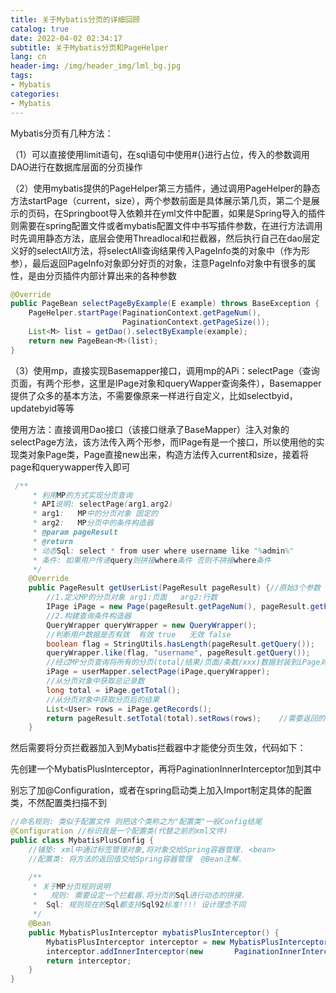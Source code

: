 ```yaml
---
title: 关于Mybatis分页的详细回顾
catalog: true
date: 2022-04-02 02:34:17
subtitle: 关于Mybatis分页和PageHelper
lang: cn
header-img: /img/header_img/lml_bg.jpg
tags:
- Mybatis
categories:
- Mybatis
---
```


Mybatis分页有几种方法：

（1）可以直接使用limit语句，在sql语句中使用#{}进行占位，传入的参数调用DAO进行在数据库层面的分页操作

（2）使用mybatis提供的PageHelper第三方插件，通过调用PageHelper的静态方法startPage（current，size），两个参数前面是具体展示第几页，第二个是展示的页码，在Springboot导入依赖并在yml文件中配置，如果是Spring导入的插件则需要在spring配置文件或者mybatis配置文件中书写插件参数，在进行方法调用时先调用静态方法，底层会使用Threadlocal和拦截器，然后执行自己在dao层定义好的selectAll方法，将selectAll查询结果传入PageInfo类的对象中（作为形参），最后返回PageInfo对象即分好页的对象，注意PageInfo对象中有很多的属性，是由分页插件内部计算出来的各种参数

```java
@Override
public PageBean selectPageByExample(E example) throws BaseException {
	PageHelper.startPage(PaginationContext.getPageNum(),
                         PaginationContext.getPageSize());
    List<M> list = getDao().selectByExample(example);
    return new PageBean<M>(list);
}
```



（3）使用mp，直接实现Basemapper接口，调用mp的APi：selectPage（查询页面，有两个形参，这里是IPage对象和queryWapper查询条件），Basemapper提供了众多的基本方法，不需要像原来一样进行自定义，比如selectbyid，updatebyid等等

使用方法：直接调用Dao接口（该接口继承了BaseMapper）注入对象的selectPage方法，该方法传入两个形参，而IPage有是一个接口，所以使用他的实现类对象Page类，Page直接new出来，构造方法传入current和size，接着将page和querywapper传入即可

```java
 /**
     * 利用MP的方式实现分页查询
     * API说明: selectPage(arg1,arg2)
     * arg1:   MP中的分页对象 固定的
     * arg2:   MP分页中的条件构造器
     * @param pageResult
     * @return
     * 动态Sql: select * from user where username like "%admin%"
     * 条件: 如果用户传递query则拼接where条件 否则不拼接where条件
     */
    @Override
    public PageResult getUserList(PageResult pageResult) {//原始3个参数
        //1.定义MP的分页对象 arg1:页面   arg2:行数
        IPage iPage = new Page(pageResult.getPageNum(), pageResult.getPageSize());
        //2.构建查询条件构造器
        QueryWrapper queryWrapper = new QueryWrapper();
        //判断用户数据是否有效  有效 true   无效 false
        boolean flag = StringUtils.hasLength(pageResult.getQuery());
        queryWrapper.like(flag, "username", pageResult.getQuery());
        //经过MP分页查询将所有的分页(total/结果/页面/条数/xxx)数据封装到iPage对象
        iPage = userMapper.selectPage(iPage,queryWrapper);
        //从分页对象中获取总记录数
        long total = iPage.getTotal();
        //从分页对象中获取分页后的结果
        List<User> rows = iPage.getRecords();
        return pageResult.setTotal(total).setRows(rows);    //需要返回的是5个参数
    }


```



然后需要将分页拦截器加入到Mybatis拦截器中才能使分页生效，代码如下：

先创建一个MybatisPlusInterceptor，再将PaginationInnerInterceptor加到其中

别忘了加@Configuration，或者在spring启动类上加入Import制定具体的配置类，不然配置类扫描不到

```java
//命名规则: 类似于配置文件 则把这个类称之为"配置类"一般Config结尾
@Configuration //标识我是一个配置类(代替之前的xml文件)
public class MybatisPlusConfig {
    //铺垫: xml中通过标签管理对象,将对象交给Spring容器管理. <bean>
    //配置类: 将方法的返回值交给Spring容器管理  @Bean注解.

    /**
     * 关于MP分页规则说明
     *   规则: 需要设定一个拦截器.将分页的Sql进行动态的拼接.
     *  Sql: 规则现在的Sql都支持Sql92标准!!!! 设计理念不同
     */
    @Bean
    public MybatisPlusInterceptor mybatisPlusInterceptor() {
        MybatisPlusInterceptor interceptor = new MybatisPlusInterceptor();
        interceptor.addInnerInterceptor(new 	  PaginationInnerInterceptor(DbType.MARIADB));
        return interceptor;
    }
}

```

